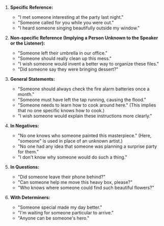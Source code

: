 1. **Specific Reference:**
   - "I met someone interesting at the party last night."
   - "Someone called for you while you were out."
   - "I heard someone singing beautifully outside my window."

2. **Non-specific Reference (Implying a Person Unknown to the Speaker or the Listener):**
   - "Someone left their umbrella in our office."
   - "Someone should really clean up this mess."
   - "I wish someone would invent a better way to organize these files."
   - "Did someone say they were bringing dessert?"

3. **General Statements:**
   - "Someone should always check the fire alarm batteries once a month."
   - "Someone must have left the tap running, causing the flood."
   - "Someone needs to learn how to cook around here." (This implies that no one specific knows how to cook.)
   - "I wish someone would explain these instructions more clearly."

4. **In Negatives:**
   - "No one knows who someone painted this masterpiece." (Here, "someone" is used in place of an unknown artist.)
   - "No one had any idea that someone was planning a surprise party for them."
   - "I don't know why someone would do such a thing."

5. **In Questions:**
   - "Did someone leave their phone behind?"
   - "Can someone help me move this heavy box, please?"
   - "Who knows where someone could find such beautiful flowers?"

6. **With Determiners:**
   - "Someone special made my day better."
   - "I'm waiting for someone particular to arrive."
   - "Anyone can be someone's hero."